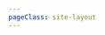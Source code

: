 ```yaml
---
pageClass: site-layout
---
```


<site-list v-for="model in siteData" :key="model.title" :title="model.title" :data="model.items" />
<script setup>
// 网址导航页面的数据
import siteData from "./data/html-css.js";
</script>
